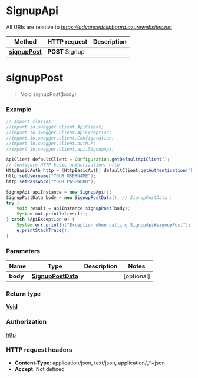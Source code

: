 # SignupApi

All URIs are relative to *https://advancedclipboard.azurewebsites.net*

Method | HTTP request | Description
------------- | ------------- | -------------
[**signupPost**](SignupApi.md#signupPost) | **POST** Signup | 

<a name="signupPost"></a>
# **signupPost**
> Void signupPost(body)



### Example
```java
// Import classes:
//import io.swagger.client.ApiClient;
//import io.swagger.client.ApiException;
//import io.swagger.client.Configuration;
//import io.swagger.client.auth.*;
//import io.swagger.client.api.SignupApi;

ApiClient defaultClient = Configuration.getDefaultApiClient();
// Configure HTTP basic authorization: http
HttpBasicAuth http = (HttpBasicAuth) defaultClient.getAuthentication("http");
http.setUsername("YOUR USERNAME");
http.setPassword("YOUR PASSWORD");

SignupApi apiInstance = new SignupApi();
SignupPostData body = new SignupPostData(); // SignupPostData | 
try {
    Void result = apiInstance.signupPost(body);
    System.out.println(result);
} catch (ApiException e) {
    System.err.println("Exception when calling SignupApi#signupPost");
    e.printStackTrace();
}
```

### Parameters

Name | Type | Description  | Notes
------------- | ------------- | ------------- | -------------
 **body** | [**SignupPostData**](SignupPostData.md)|  | [optional]

### Return type

[**Void**](.md)

### Authorization

[http](../README.md#http)

### HTTP request headers

 - **Content-Type**: application/json, text/json, application/_*+json
 - **Accept**: Not defined

